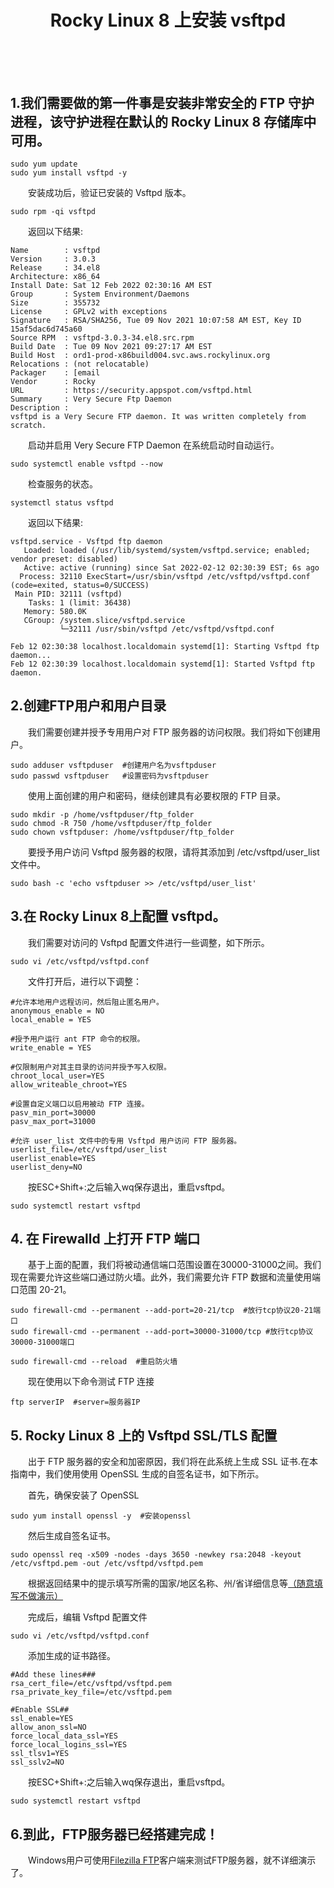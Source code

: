 # <center>Rocky Linux 8 上安装 vsftpd</center><br /><br />

## **1.我们需要做的第一件事是安装非常安全的 FTP 守护进程，该守护进程在默认的 Rocky Linux 8 存储库中可用。**

```
sudo yum update
sudo yum install vsftpd -y
```

&emsp;&emsp;安装成功后，验证已安装的 Vsftpd 版本。

```
sudo rpm -qi vsftpd
```

&emsp;&emsp;返回以下结果:
```
Name        : vsftpd
Version     : 3.0.3
Release     : 34.el8
Architecture: x86_64
Install Date: Sat 12 Feb 2022 02:30:16 AM EST
Group       : System Environment/Daemons
Size        : 355732
License     : GPLv2 with exceptions
Signature   : RSA/SHA256, Tue 09 Nov 2021 10:07:58 AM EST, Key ID 15af5dac6d745a60
Source RPM  : vsftpd-3.0.3-34.el8.src.rpm
Build Date  : Tue 09 Nov 2021 09:27:17 AM EST
Build Host  : ord1-prod-x86build004.svc.aws.rockylinux.org
Relocations : (not relocatable)
Packager    : [email 
Vendor      : Rocky
URL         : https://security.appspot.com/vsftpd.html
Summary     : Very Secure Ftp Daemon
Description :
vsftpd is a Very Secure FTP daemon. It was written completely from
scratch.
```

&emsp;&emsp;启动并启用 Very Secure FTP Daemon 在系统启动时自动运行。

```
sudo systemctl enable vsftpd --now
```

&emsp;&emsp;检查服务的状态。

```
systemctl status vsftpd
```

&emsp;&emsp;返回以下结果:
```
vsftpd.service - Vsftpd ftp daemon
   Loaded: loaded (/usr/lib/systemd/system/vsftpd.service; enabled; vendor preset: disabled)
   Active: active (running) since Sat 2022-02-12 02:30:39 EST; 6s ago
  Process: 32110 ExecStart=/usr/sbin/vsftpd /etc/vsftpd/vsftpd.conf (code=exited, status=0/SUCCESS)
 Main PID: 32111 (vsftpd)
    Tasks: 1 (limit: 36438)
   Memory: 580.0K
   CGroup: /system.slice/vsftpd.service
           └─32111 /usr/sbin/vsftpd /etc/vsftpd/vsftpd.conf

Feb 12 02:30:38 localhost.localdomain systemd[1]: Starting Vsftpd ftp daemon...
Feb 12 02:30:39 localhost.localdomain systemd[1]: Started Vsftpd ftp daemon.
```

## **2.创建FTP用户和用户目录**

&emsp;&emsp;我们需要创建并授予专用用户对 FTP 服务器的访问权限。我们将如下创建用户。

```
sudo adduser vsftpduser  #创建用户名为vsftpduser
sudo passwd vsftpduser   #设置密码为vsftpduser
```

&emsp;&emsp;使用上面创建的用户和密码，继续创建具有必要权限的 FTP 目录。

```
sudo mkdir -p /home/vsftpduser/ftp_folder
sudo chmod -R 750 /home/vsftpduser/ftp_folder
sudo chown vsftpduser: /home/vsftpduser/ftp_folder
```

&emsp;&emsp;要授予用户访问 Vsftpd 服务器的权限，请将其添加到 /etc/vsftpd/user_list 文件中。
```
sudo bash -c 'echo vsftpduser >> /etc/vsftpd/user_list'
```

## **3.在 Rocky Linux 8上配置 vsftpd。**

&emsp;&emsp;我们需要对访问的 Vsftpd 配置文件进行一些调整，如下所示。

```
sudo vi /etc/vsftpd/vsftpd.conf
```

&emsp;&emsp;文件打开后，进行以下调整：

```
#允许本地用户远程访问，然后阻止匿名用户。
anonymous_enable = NO
local_enable = YES

#授予用户运行 ant FTP 命令的权限。
write_enable = YES

#仅限制用户对其主目录的访问并授予写入权限。
chroot_local_user=YES
allow_writeable_chroot=YES

#设置自定义端口以启用被动 FTP 连接。
pasv_min_port=30000
pasv_max_port=31000

#允许 user_list 文件中的专用 Vsftpd 用户访问 FTP 服务器。
userlist_file=/etc/vsftpd/user_list
userlist_enable=YES
userlist_deny=NO
```
&emsp;&emsp;按ESC+Shift+:之后输入wq保存退出，重启vsftpd。

```
sudo systemctl restart vsftpd
```

## **4. 在 Firewalld 上打开 FTP 端口**

&emsp;&emsp;基于上面的配置，我们将被动通信端口范围设置在30000-31000之间。我们现在需要允许这些端口通过防火墙。此外，我们需要允许 FTP 数据和流量使用端口范围 20-21。

```
sudo firewall-cmd --permanent --add-port=20-21/tcp  #放行tcp协议20-21端口
sudo firewall-cmd --permanent --add-port=30000-31000/tcp #放行tcp协议30000-31000端口

sudo firewall-cmd --reload  #重启防火墙
```

&emsp;&emsp;现在使用以下命令测试 FTP 连接
```
ftp serverIP  #server=服务器IP
```

## **5. Rocky Linux 8 上的 Vsftpd SSL/TLS 配置**

&emsp;&emsp;出于 FTP 服务器的安全和加密原因，我们将在此系统上生成 SSL 证书.在本指南中，我们使用使用 OpenSSL 生成的自签名证书，如下所示。

&emsp;&emsp;首先，确保安装了 OpenSSL

```
sudo yum install openssl -y  #安装openssl
```

&emsp;&emsp;然后生成自签名证书。

```
sudo openssl req -x509 -nodes -days 3650 -newkey rsa:2048 -keyout /etc/vsftpd.pem -out /etc/vsftpd/vsftpd.pem
```

&emsp;&emsp;根据返回结果中的提示填写所需的国家/地区名称、州/省详细信息等<u>（随意填写不做演示）</u>

&emsp;&emsp;完成后，编辑 Vsftpd 配置文件

```
sudo vi /etc/vsftpd/vsftpd.conf 
```

&emsp;&emsp;添加生成的证书路径。

```
#Add these lines###
rsa_cert_file=/etc/vsftpd/vsftpd.pem
rsa_private_key_file=/etc/vsftpd.pem

#Enable SSL##
ssl_enable=YES
allow_anon_ssl=NO
force_local_data_ssl=YES
force_local_logins_ssl=YES
ssl_tlsv1=YES
ssl_sslv2=NO
```

&emsp;&emsp;按ESC+Shift+:之后输入wq保存退出，重启vsftpd。

```
sudo systemctl restart vsftpd
```

## **6.到此，FTP服务器已经搭建完成！**

&emsp;&emsp;Windows用户可使用[Filezilla FTP](https://filezilla-project.org/)客户端来测试FTP服务器，就不详细演示了。